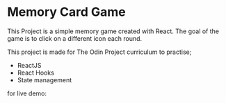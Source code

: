 # Memory Card Game

This Project is a simple memory game created with React. The goal of the game is to click on a different icon each round.

This project is made for The Odin Project curriculum to practise;
 - ReactJS
 - React Hooks
 - State management

for live demo:
